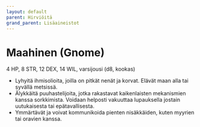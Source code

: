 ```yaml
---
layout: default
parent: Hirviöitä
grand_parent: Lisäaineistot
---
```


# Maahinen (Gnome)

4 HP, 8 STR, 12 DEX, 14 WIL, varsijousi (d8, kookas)

- Lyhyitä ihmisolioita, joilla on pitkät nenät ja korvat.   Elävät maan alla tai syvällä metsissä.
- Älykkäitä puuhastelijoita, jotka rakastavat kaikenlaisten mekanismien kanssa sorkkimista. Voidaan helposti vakuuttaa lupauksella jostain uutukaisesta tai epätavallisesta.
- Ymmärtävät ja voivat kommunikoida pienten nisäkkäiden, kuten myyrien tai oravien kanssa.
